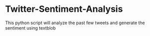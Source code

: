 # Twitter-Sentiment-Analysis
This python script will analyze the past few tweets and generate the sentiment using textblob
